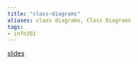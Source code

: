 ```yaml
---
title: "class-diagrams"
aliases: class diagrams, Class Diagrams
tags: 
- info201
---
```


[slides](https://blackboard.otago.ac.nz/bbcswebdav/pid-2891358-dt-content-rid-18381804_1/xid-18381804_1)

